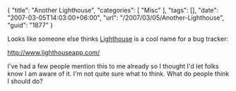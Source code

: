{
	"title": "Another Lighthouse",
	"categories": [
		"Misc"
	],
	"tags": [],
	"date": "2007-03-05T14:03:00+06:00",
	"url": "/2007/03/05/Another-Lighthouse",
	"guid": "1877"
}

Looks like someone else thinks <a href="http://lighthousepro.riaforge.org">Lighthouse</a> is a cool name for a bug tracker:

<a href="http://www.lighthouseapp.com/">http://www.lighthouseapp.com/</a>

I've had a few people mention this to me already so I thought I'd let folks know I am aware of it. I'm not quite sure what to think. What do people think I should do?